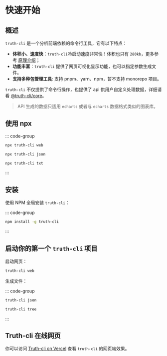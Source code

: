 # 快速开始

## 概述

`truth-cli` 是一个分析前端依赖的命令行工具，它有以下特点：

- **体积小、速度快**：`truth-cli`冷启动速度非常快！体积也只有 `280kb`，更多参考 [原理介绍](/about/how.md#网页数据如何而来)；
- **功能丰富**：`truth-cli` 提供了网页可视化显示功能，也可以指定参数生成文件。
- **支持多种包管理工具**: 支持 pnpm、yarn、npm，暂不支持 monorepo 项目。

`truth-cli` 不仅提供了命令行操作，也提供了 api 供用户自定义处理数据，详细请看 [@truth-cli/core](./api.md)。

> API 生成的数据只适用 `echarts` 或者与 `echarts` 数据格式类似的图表库。

## 使用 npx

::: code-group
```bash [网页]
npx truth-cli web
```
```bash [json文件]
npx truth-cli json
```
```bash [txt文件]
npx truth-cli txt
```
:::

## 安装

使用 NPM 全局安装 `truth-cli`：

::: code-group
```bash [npm]
npm install -g truth-cli
```
:::

## 启动你的第一个 `truth-cli` 项目

启动网页：

```bash
truth-cli web
```

生成文件：

::: code-group
```bash [json]
truth-cli json
```
```bash [tree]
truth-cli tree
```
:::

## Truth-cli 在线网页

你可以访问 [Truth-cli on Vercel](https://truth-cli.vercel.app/) 查看 `truth-cli` 的网页端效果。

